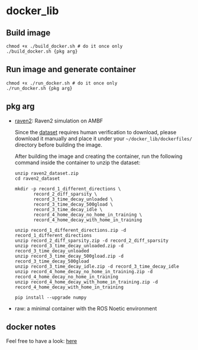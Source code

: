 # docker_lib


## Build image
```
chmod +x ./build_docker.sh # do it once only
./build_docker.sh {pkg arg}
```

## Run image and generate container
```
chmod +x ./run_docker.sh # do it once only
./run_docker.sh {pkg arg}
```

## pkg arg
- [raven2](https://github.com/Athenachc/docker_lib/blob/main/dockerfiles/Dockerfile.raven2-gpu): Raven2 simulation on AMBF

  Since the [dataset](https://datadryad.org/dataset/doi:10.5061/dryad.tqjq2bw84) requires human verification to download, please download it manually and place it under your `~/docker_lib/dockerfiles/` directory before building the image.

  After building the image and creating the container, run the following command inside the container to unzip the dataset:


  ```
  unzip raven2_dataset.zip
  cd raven2_dataset

  mkdir -p record_1_different_directions \
         record_2_diff_sparsity \
         record_3_time_decay_unloaded \
         record_3_time_decay_500gload \
         record_3_time_decay_idle \
         record_4_home_decay_no_home_in_training \
         record_4_home_decay_with_home_in_training

  unzip record_1_different_directions.zip -d record_1_different_directions
  unzip record_2_diff_sparsity.zip -d record_2_diff_sparsity
  unzip record_3_time_decay_unloaded.zip -d record_3_time_decay_unloaded
  unzip record_3_time_decay_500gload.zip -d record_3_time_decay_500gload
  unzip record_3_time_decay_idle.zip -d record_3_time_decay_idle
  unzip record_4_home_decay_no_home_in_training.zip -d record_4_home_decay_no_home_in_training
  unzip record_4_home_decay_with_home_in_training.zip -d record_4_home_decay_with_home_in_training 

  pip install --upgrade numpy 

  ```

- raw: a minimal container with the ROS Noetic environment

## docker notes
Feel free to have a look: [here](https://github.com/Athenachc/coding_memo/tree/main/docker)
